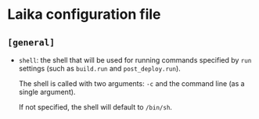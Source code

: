 # Laika configuration file

## `[general]`

* `shell`: the shell that will be used for running commands specified by `run` settings (such as `build.run` and `post_deploy.run`).

    The shell is called with two arguments: `-c` and the command line (as a single argument).

    If not specified, the shell will default to `/bin/sh`.
